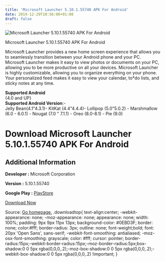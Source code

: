 ```yaml
---
title: 'Microsoft Launcher 5.10.1.55740 APK For Android'
date: 2019-12-29T10:56:00+01:00
draft: false
---
```


![Microsoft Launcher 5.10.1.55740 APK For Android](https://i0.wp.com/apkhome.net/wp-content/uploads/2019/11/Microsoft-Launcher-5.10.1.55740.png "Microsoft Launcher 5.10.1.55740 APK For Android")

  

Microsoft Launcher 5.10.1.55740 APK For Android

Microsoft Launcher provides a new home screen experience that allows you to seamlessly transition between your Android phone and your PC. Microsoft Launcher makes it easy to view photos or documents on your PC, allowing you to be more productive on all your devices. Microsoft Launcher is highly customizable, allowing you to organize everything on your phone. Your personalized feed makes it easy to view your calendar, to\*do lists, and sticky notes at any time.

**Supported Android**  
{4.0 and UP}  
**Supported Android Version**:-  
Jelly Bean(4.1"4.3.1)- KitKat (4.4"4.4.4)- Lollipop (5.0"5.0.2) - Marshmallow (6.0 - 6.0.1) - Nougat (7.0 " 7.1.1) - Oreo (8.0-8.1) - Pie (9.0)

Download Microsoft Launcher 5.10.1.55740 APK For Android
========================================================

Additional Information
----------------------

**Developer :** Microsoft Corporation

**Version :** 5.10.1.55740

**Google Play :** [PlayStore](https://play.google.com/store/apps/details?id=com.microsoft.launcher)

  

[Download Now](https://store4app.co/post/microsoft-launcher-5-10-1-55740-apk-for-android_1574065702)

  
Source: [Go homepage.](https://store4app.co/post/microsoft-launcher-5-10-1-55740-apk-for-android_1574065702) .downloadtop{ text-align:center; -webkit-appearance: none; -moz-appearance: none; appearance: none; width: 100%; padding: 9px 9px 11px 13px; background-color: #0EBD3F; border: none; color:#fff; border-radius: 3px; outline: none; font-weight;bold; font: 20px 'Open Sans', sans-serif; -webkit-font-smoothing: antialiased; -moz-osx-font-smoothing: grayscale; color: #fff; cursor: pointer; border-radius:15px;-webkit-border-radius:15px;-moz-border-radius:5px;box-shadow:0 0 5px rgba(0,0,0,.2);-moz-box-shadow:0 0 5px rgba(0,0,0,.2);-webkit-box-shadow:0 0 5px rgba(0,0,0,.2) !important; }